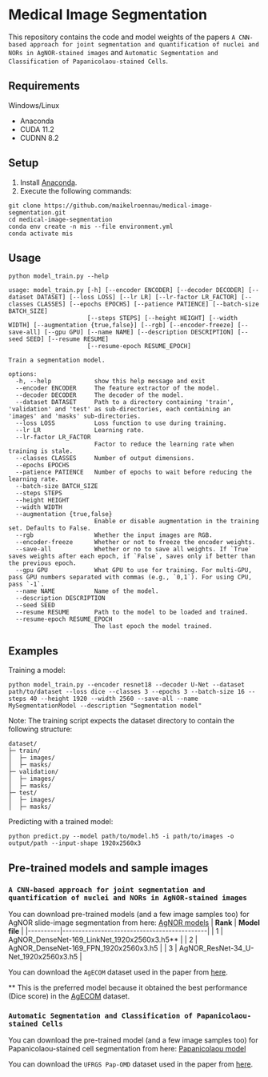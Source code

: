 # Medical Image Segmentation

This repository contains the code and model weights of the papers `A CNN-based approach for joint segmentation and quantification of nuclei and NORs in AgNOR-stained images` and `Automatic Segmentation and Classification of Papanicolaou-stained Cells`.

## Requirements

Windows/Linux
- Anaconda
- CUDA 11.2
- CUDNN 8.2

## Setup

1. Install [Anaconda](https://www.anaconda.com/).
2. Execute the following commands:

```console
git clone https://github.com/maikelroennau/medical-image-segmentation.git
cd medical-image-segmentation
conda env create -n mis --file environment.yml
conda activate mis
```

## Usage

```console
python model_train.py --help

usage: model_train.py [-h] [--encoder ENCODER] [--decoder DECODER] [--dataset DATASET] [--loss LOSS] [--lr LR] [--lr-factor LR_FACTOR] [--classes CLASSES] [--epochs EPOCHS] [--patience PATIENCE] [--batch-size BATCH_SIZE]
                      [--steps STEPS] [--height HEIGHT] [--width WIDTH] [--augmentation {true,false}] [--rgb] [--encoder-freeze] [--save-all] [--gpu GPU] [--name NAME] [--description DESCRIPTION] [--seed SEED] [--resume RESUME]
                      [--resume-epoch RESUME_EPOCH]

Train a segmentation model.

options:
  -h, --help            show this help message and exit
  --encoder ENCODER     The feature extractor of the model.
  --decoder DECODER     The decoder of the model.
  --dataset DATASET     Path to a directory containing 'train', 'validation' and 'test' as sub-directories, each containing an 'images' and 'masks' sub-directories.
  --loss LOSS           Loss function to use during training.
  --lr LR               Learning rate.
  --lr-factor LR_FACTOR
                        Factor to reduce the learning rate when training is stale.
  --classes CLASSES     Number of output dimensions.
  --epochs EPOCHS
  --patience PATIENCE   Number of epochs to wait before reducing the learning rate.
  --batch-size BATCH_SIZE
  --steps STEPS
  --height HEIGHT
  --width WIDTH
  --augmentation {true,false}
                        Enable or disable augmentation in the training set. Defaults to False.
  --rgb                 Whether the input images are RGB.
  --encoder-freeze      Whether or not to freeze the encoder weights.
  --save-all            Whether or no to save all weights. If `True` saves weights after each epoch, if `False`, saves only if better than the previous epoch.
  --gpu GPU             What GPU to use for training. For multi-GPU, pass GPU numbers separated with commas (e.g., `0,1`). For using CPU, pass `-1`.
  --name NAME           Name of the model.
  --description DESCRIPTION
  --seed SEED
  --resume RESUME       Path to the model to be loaded and trained.
  --resume-epoch RESUME_EPOCH
                        The last epoch the model trained.
```

## Examples

Training a model:

```console
python model_train.py --encoder resnet18 --decoder U-Net --dataset path/to/dataset --loss dice --classes 3 --epochs 3 --batch-size 16 --steps 40 --height 1920 --width 2560 --save-all --name MySegmentationModel --description "Segmentation model"
```

Note: The training script expects the dataset directory to contain the following structure:

```console
dataset/
├─ train/
│  ├─ images/
│  ├─ masks/
├─ validation/
│  ├─ images/
│  ├─ masks/
├─ test/
│  ├─ images/
│  ├─ masks/
```

Predicting with a trained model:

```console
python predict.py --model path/to/model.h5 -i path/to/images -o output/path --input-shape 1920x2560x3
```

## Pre-trained models and sample images

### `A CNN-based approach for joint segmentation and quantification of nuclei and NORs in AgNOR-stained images`

You can download pre-trained models (and a few image samples too) for AgNOR slide-image segmentation from here: [AgNOR models](https://ulbraedu-my.sharepoint.com/:u:/g/personal/maikel_ronnau_ulbra_edu_br/Ea0qk2iGH1NNp1rewXfvXtsBd4K3aYY4ATTrw2JxBlcbIQ?e=lAJNaV)
| **Rank** | **Model file**                              |
|----------|---------------------------------------------|
|     1    | AgNOR_DenseNet-169_LinkNet_1920x2560x3.h5** |
|     2    | AgNOR_DenseNet-169_FPN_1920x2560x3.h5       |
|     3    | AgNOR_ResNet-34_U-Net_1920x2560x3.h5        |

You can download the `AgECOM` dataset used in the paper from [here](https://github.com/maikelroennau/AgECOM).

** This is the preferred model because it obtained the best performance (Dice score) in the [AgECOM](https://github.com/maikelroennau/AgECOM) dataset.


### `Automatic Segmentation and Classification of Papanicolaou-stained Cells`

You can download the pre-trained model (and a few image samples too) for Papanicolaou-stained cell segmentation from here: [Papanicolaou model](https://ulbraedu-my.sharepoint.com/:u:/g/personal/maikel_ronnau_ulbra_edu_br/ESE20E4Ti1BGp0MvejRYdG4B1XvxZmnHZhJwaCWojUJdBA?e=xqFQMp)

You can download the `UFRGS Pap-OMD` dataset used in the paper from [here](https://github.com/maikelroennau/UFRGS-Pap-OMD).
